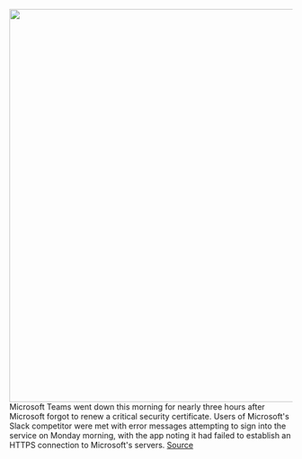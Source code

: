 <img src='https://cdn.vox-cdn.com/thumbor/jlD_oEkwU2f291gwMhqGgbPFjwg=/0x0:1920x1080/1200x800/filters:focal(807x387:1113x693)/cdn.vox-cdn.com/uploads/chorus_image/image/66240410/K1rBCKy.0.png' width='700px' /><br/>
Microsoft Teams went down this morning for nearly three hours after Microsoft forgot to renew a critical security certificate. Users of Microsoft's Slack competitor were met with error messages attempting to sign into the service on Monday morning, with the app noting it had failed to establish an HTTPS connection to Microsoft's servers.
<a href='https://www.theverge.com/2020/2/3/21120248/microsoft-teams-down-outage-certificate-issue-status'> Source <a/>